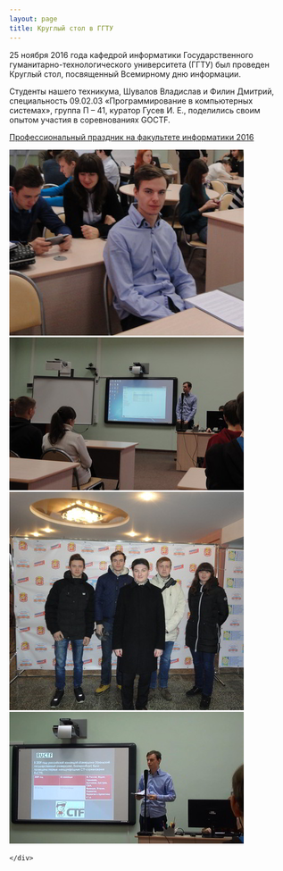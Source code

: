 ```yaml
---
layout: page
title: Круглый стол в ГГТУ
---
```

<section>
<p>25 ноября 2016 года кафедрой информатики Государственного гуманитарно-технологического университета (ГГТУ) был проведен Круглый стол, посвященный Всемирному дню информации.</p>
<p>Студенты нашего техникума, Шувалов Владислав и Филин Дмитрий, специальность 09.02.03 «Программирование в компьютерных системах», группа П – 41, куратор Гусев И. Е., поделились своим опытом участия в соревнованиях GOCTF.</p>
<p><a href="http://pedagog-mo.ru/index.php?option=com_k2&view=item&id=264:professionalnyj-prazdnik-na-fakultete-informatiki-2016&Itemid=130&lang=ru" target="_blank">Профессиональный праздник на факультете информатики 2016</a></p>
</section>
<section>
	<div class="posts">
		<article>
			<a href="/news/confggtu/1.jpg" target="_blank" class="image thumbnail gallery"><img src="/news/confggtu/pix/1.jpg" alt="1" /></a>
		</article>
		<article>
			<a href="/news/confggtu/2.jpg" target="_blank" class="image thumbnail gallery"><img src="/news/confggtu/pix/2.jpg" alt="2" /></a>
		</article>
		<article>
			<a href="/news/confggtu/3.jpg" target="_blank" class="image thumbnail gallery"><img src="/news/confggtu/pix/3.jpg" alt="3" /></a>
		</article>
		<article>
			<a href="/news/confggtu/4.jpg" target="_blank" class="image thumbnail gallery"><img src="/news/confggtu/pix/4.jpg" alt="4" /></a>
		</article>
		
	</div>
</section>
<script>
	$(document).ready(function(){
		$('.gallery').featherlightGallery();
	});
</script>